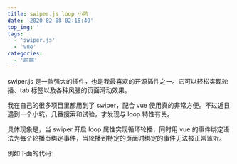 ```yaml
---
title: swiper.js loop 小坑
date: '2020-02-08 02:15:49'
top_img: ''
tags:
  - 'swiper.js'
  - 'vue'
categories:
  - '前端'
---
```


swiper.js 是一款强大的插件，也是我最喜欢的开源插件之一。它可以轻松实现轮播、tab 标签以及各种风骚的页面滑动效果。

我在自己的很多项目里都用到了 swiper，配合 vue 使用真的非常方便。不过近日遇到一个小坑，几番搜索和试验，才发现与 loop 特性有关。

具体现象是，当 swiper 开启 loop 属性实现循环轮播，同时用 vue 的事件绑定语法为每个轮播页绑定事件，当轮播到特定的页面时绑定的事件无法被正常监听。

例如下面的代码:

```vue

```

